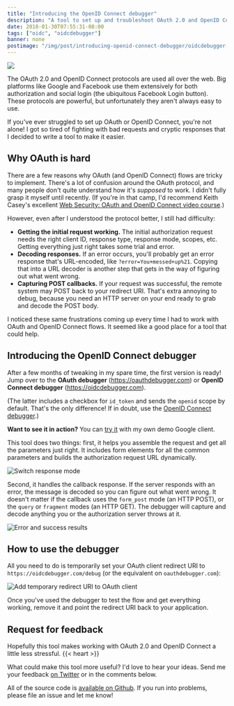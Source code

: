 ```yaml
---
title: "Introducing the OpenID Connect debugger"
description: "A tool to set up and troubleshoot OAuth 2.0 and OpenID Connect flows."
date: 2018-01-30T07:55:31-08:00
tags: ["oidc", "oidcdebugger"]
banner: none
postimage: "/img/post/introducing-openid-connect-debugger/oidcdebugger-gear.png"
---
```


<img src="/img/post/introducing-openid-connect-debugger/oidcdebugger-gear.png" class="headshot">

The OAuth 2.0 and OpenID Connect protocols are used all over the web. Big platforms like Google and Facebook use them extensively for both authorization and social login (the ubiquitous Facebook Login button). These protocols are powerful, but unfortunately they aren't always easy to use.

If you've ever struggled to set up OAuth or OpenID Connect, you're not alone! I got so tired of fighting with bad requests and cryptic responses that I decided to write a tool to make it easier.

<!--more-->

## Why OAuth is hard

There are a few reasons why OAuth (and OpenID Connect) flows are tricky to implement. There's a lot of confusion around the OAuth protocol, and many people don't quite understand how it's _supposed_ to work. I didn't fully grasp it myself until recently. (If you're in that camp, I'd recommend Keith Casey's excellent [Web Security: OAuth and OpenID Connect video course](https://www.lynda.com/Web-Development-tutorials/Web-Security-OAuth-OpenID-Connect/642498-2.html).)

However, even after I understood the protocol better, I still had difficulty:

* **Getting the initial request working.** The initial authorization request needs the right client ID, response type, response mode, scopes, etc. Getting everything just right takes some trial and error.
* **Decoding responses.** If an error occurs, you'll probably get an error response that's URL-encoded, like `?error=You+messed+up%21`. Copying that into a URL decoder is another step that gets in the way of figuring out what went wrong.
* **Capturing POST callbacks.** If your request was successful, the remote system may POST back to your redirect URI. That's extra annoying to debug, because you need an HTTP server on your end ready to grab and decode the POST body.

I noticed these same frustrations coming up every time I had to work with OAuth and OpenID Connect flows. It seemed like a good place for a tool that could help.


## Introducing the OpenID Connect debugger

After a few months of tweaking in my spare time, the first version is ready! Jump over to the **OAuth debugger** (https://oauthdebugger.com) or **OpenID Connect debugger** (https://oidcdebugger.com).

(The latter includes a checkbox for `id_token` and sends the `openid` scope by default. That's the only difference! If in doubt, use the [OpenID Connect debugger](https://oidcdebugger.com).)

**Want to see it in action?** You can [try it](https://oidcdebugger.com?authorize_uri_hint=https%3A%2F%2Faccounts.google.com%2Fo%2Foauth2%2Fv2%2Fauth&redirect_uri_hint=https%3A%2F%2Foidcdebugger.com%2Fdebug&client_id_hint=194853530508-urd4bp97kjg9kc2ke7bh28g8e5kkra0h.apps.googleusercontent.com&scope_hint=openid%20profile&state_hint=foobar&response_type_hint=id_token&response_mode_hint=fragment) with my own demo Google client.

This tool does two things: first, it helps you assemble the request and get all the parameters just right. It includes form elements for all the common parameters and builds the authorization request URL dynamically.

![Switch response mode](/img/post/introducing-openid-connect-debugger/switch-response-mode.gif)

Second, it handles the callback response. If the server responds with an error, the message is decoded so you can figure out what went wrong. It doesn't matter if the callback uses the `form_post` mode (an HTTP POST), or the `query` or `fragment` modes (an HTTP GET). The debugger will capture and decode anything you or the authorization server throws at it.

![Error and success results](/img/post/introducing-openid-connect-debugger/error-and-success.gif)


## How to use the debugger

All you need to do is temporarily set your OAuth client redirect URI to `https://oidcdebugger.com/debug` (or the equivalent on `oauthdebugger.com`):

![Add temporary redirect URI to OAuth client](/img/post/introducing-openid-connect-debugger/temp-redirect-uri.png)

Once you've used the debugger to test the flow and get everything working, remove it and point the redirect URI back to your application.


## Request for feedback

Hopefully this tool makes working with OAuth 2.0 and OpenID Connect a little less stressful. {{< heart >}}

What could make this tool more useful? I'd love to hear your ideas. Send me your feedback [on Twitter](https://twitter.com/nbarbettini) or in the comments below.

All of the source code is [available on Github](https://github.com/nbarbettini/oidc-debugger). If you run into problems, please file an issue and let me know!
